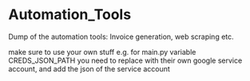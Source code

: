 # Automation_Tools
Dump of the automation tools: Invoice generation, web scraping etc. 

make sure to use your own stuff e.g. for main.py variable CREDS_JSON_PATH you need to replace with their own google service account, and add the json of the service account
